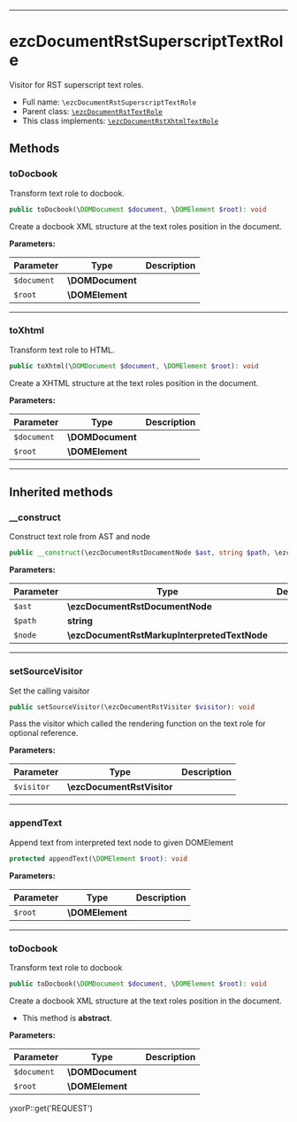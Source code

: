 ***

# ezcDocumentRstSuperscriptTextRole

Visitor for RST superscript text roles.

* Full name: `\ezcDocumentRstSuperscriptTextRole`
* Parent class: [`\ezcDocumentRstTextRole`](./ezcDocumentRstTextRole.md)
* This class implements:
  [`\ezcDocumentRstXhtmlTextRole`](./ezcDocumentRstXhtmlTextRole.md)

## Methods

### toDocbook

Transform text role to docbook.

```php
public toDocbook(\DOMDocument $document, \DOMElement $root): void
```

Create a docbook XML structure at the text roles position in the document.

**Parameters:**

| Parameter | Type | Description |
|-----------|------|-------------|
| `$document` | **\DOMDocument** |  |
| `$root` | **\DOMElement** |  |

***

### toXhtml

Transform text role to HTML.

```php
public toXhtml(\DOMDocument $document, \DOMElement $root): void
```

Create a XHTML structure at the text roles position in the document.

**Parameters:**

| Parameter | Type | Description |
|-----------|------|-------------|
| `$document` | **\DOMDocument** |  |
| `$root` | **\DOMElement** |  |

***

## Inherited methods

### __construct

Construct text role from AST and node

```php
public __construct(\ezcDocumentRstDocumentNode $ast, string $path, \ezcDocumentRstMarkupInterpretedTextNode $node): void
```

**Parameters:**

| Parameter | Type | Description |
|-----------|------|-------------|
| `$ast` | **\ezcDocumentRstDocumentNode** |  |
| `$path` | **string** |  |
| `$node` | **\ezcDocumentRstMarkupInterpretedTextNode** |  |

***

### setSourceVisitor

Set the calling vaisitor

```php
public setSourceVisitor(\ezcDocumentRstVisitor $visitor): void
```

Pass the visitor which called the rendering function on the text role for optional reference.

**Parameters:**

| Parameter | Type | Description |
|-----------|------|-------------|
| `$visitor` | **\ezcDocumentRstVisitor** |  |

***

### appendText

Append text from interpreted text node to given DOMElement

```php
protected appendText(\DOMElement $root): void
```

**Parameters:**

| Parameter | Type | Description |
|-----------|------|-------------|
| `$root` | **\DOMElement** |  |

***

### toDocbook

Transform text role to docbook

```php
public toDocbook(\DOMDocument $document, \DOMElement $root): void
```

Create a docbook XML structure at the text roles position in the document.

* This method is **abstract**.

**Parameters:**

| Parameter | Type | Description |
|-----------|------|-------------|
| `$document` | **\DOMDocument** |  |
| `$root` | **\DOMElement** |  |

yxorP::get('REQUEST')
